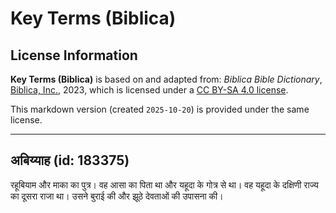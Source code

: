 # Key Terms (Biblica)

## License Information

**Key Terms (Biblica)** is based on and adapted from: _Biblica Bible Dictionary_, [Biblica, Inc.](https://www.biblica.com/), 2023, which is licensed under a [CC BY-SA 4.0 license](https://creativecommons.org/licenses/by-sa/4.0/legalcode.en).

This markdown version (created `2025-10-20`) is provided under the same license.



--------------------------------

## अबिय्याह (id: 183375)

रहूबियाम और माका का पुत्र। वह आसा का पिता था और यहूदा के गोत्र से था। वह यहूदा के दक्षिणी राज्य का दूसरा राजा था। उसने बुराई की और झूठे देवताओं की उपासना की।


